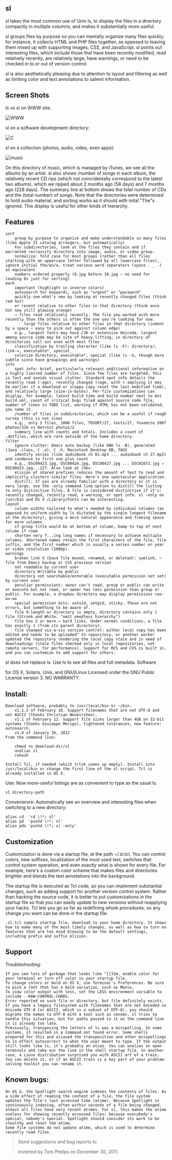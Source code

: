 sl
-
sl takes the most common use of Unix ls, to display the files in a directory compactly in multiple columns, and makes it substantially more useful.

sl groups files by purpose so you can mentally organize many files quickly; for instance, it collects HTML and PHP files together, as opposed to leaving them mixed up with supporting images, CSS, and JavaScript. sl points out interesting files, which include those that have been recently modified, read relatively recently, are relatively large, have warnings, or need to be checked in to or out of version control.

sl is also aesthetically pleasing due to attention to layout and filtering as well as limiting color and text annotations to salient information.

Screen Shots
-
ls vs sl on WWW site:

![WWW](img/sl-1.png )

sl on a software development directory:

![C](img/sl-2.png)

sl on a collection (photos, audio, video, even apps):

![music](img/sl-3.png)

On this directory of music, which is managed by iTunes, we see all the albums by an artist. sl also shows /number of songs in each album, the relatively recent CD rips (which not coincidentally correspond to the latest two albums), which we ripped about 2 months ago (58 days) and 7 months ago (228 days). The summary line at bottom shows the total number of CDs and the (total number) of songs. Note that the directories were determined to hold audio material, and sorting works as it should with inital "The"s ignored. This display is useful for other kinds of hierarchy.

Features
-
    sort
        group by purpose to organize and make understandable so many files (like Apple II catalog arrangers, but automatically)
        For subdirectories, look at the files they contain and if warranted reclassify directory into image, audio, or video group.
        normalize: fold case for most groups (rather than all files starting with an uppercase letter followed by all lowercase files), ignore initial the/an/a, treat various word separators (space . _ -) as equivalent
        numbers ordered properly (8.jpg before 10.jpg — no need for leading 0s just for sorting) 
    mark
        important (highlight in inverse colors)
        autosearch for keywords, such as "urgent" or "password"
        quickly see what's new by looking at recently changed files (think red hot)
        or recent relative to other files in that directory (think once hot now still glowing orange)
        → files read relatively recently. The file you worked with more recently than the others is often the one you're looking for now.
            large files relative to other files in that directory (indent by a space — easy to pick out against column edge)
        e.g., largest fonts may have CJK or extensive Unicode, largest among source code may be site of heavy lifting, in directory of directories call out ones with most files
        classification by trailing character (like ls -F): directory/, link->, executable*, special_
        colorize directory, executable*, special (like ls -G, though more subtle since have groupings and warnings) 
    info
        spot info: brief, particularly relevant additional information on a highly limited number of files. Since few files are targeted, this is fast and avoids visual clutter. Standard spot info details the recently read (-age), recently changed (<age, with < implying it may be earlier if a download or sloppy copy reset the last modified time), and relatively large (size-in-bytes). Per-file customizations can display, for example, latest build time and build number next to Ant build.xml, count of critical bugs filed against source code file, number of lines in TODO list, warning if HTML has not been validated, you name it.
        /number of files in subdirectories, which can be a useful if rough survey (this is not slow)
        e.g., only 2 files, 1000 files, TOSORT/27, tests/27, Yosemite 2007 photos/316 vs Detroit photos/2
        summary line with counts and totals. Includes a count of .dotfiles, which are rare outside of the home directory. 
    filter
        ignore clutter: Emacs auto backup (like GNU ls -B), generated (Java .class, C .o), C .h, Macintosh Desktop DB, TAGS
        identify series (like audiobook ch 01.mp3 ... audiobook ch 27.mp3) and condense to first one plus count
        e.g., DSC00423.jpg, DSC00424.jpg, DSC00427.jpg ... DSC01072.jpg ⇒ DSC00423.jpg...227. Also look at /dev.
        elision of shared prefixes reduces the amount of text to read and implicitly clusters similar files. Here's one spectacular application.
        distill: If you are already familiar with a directory or it is very large, use the -only command-line option to distill the listing to only distinctive files. A file is considered distinctive if it's: recently changed, recently read, a warning, or spot info. sl -only on /usr/bin and OS X /Library/Fonts can be interesting. 
    layout
        column widths tailored to what's needed by individual columns (as opposed to uniform width by ls dictated by the single longest filename in the directory), giving a more natural appearance and freeing space for more columns
        if group title would be at bottom of column, bump to top of next column if room
        shorten very f...ing long names if necessary to achieve multiple columns. Shortened names retain the first characters of the file, file suffix, and the first number which is usually a series number or year or video resolution (1080p). 
    warnings
        broken link X (base file moved, renamed, or deleted): symlink, ~ file from Emacs backup or CVS previous version
        not readable by current user
        directory Writable by public
        directory not searchable/enterable (executable permission not set) by current user
        peculiar permissions: owner can't read, group or public can write or execute but not read, or owner has less permission than group or public. For example, a dropbox directory may display permissions rwx-wx-wx
        special permission bits: setuid, setgid, sticky. These are not errors, but something to be aware of.
        file 0-length or directory is empty, directory contains only 1 file (Strunk and White: "omit needless hierarchy")
        file has 2 or more ← hard links. Under normal conditions, a file has exactly 1 (from its parent directory).
        file changed vis-a-vis version control: either local copy has been edited and needs to be uploaded^ to repository, or another worker updated the repository rendering the local copy stale and in need of downloadingv (stale files checked only in local repositories, not remote servers, for performance). Support for RCS and CVS is built in, and you can customize to add support for others. 

sl does not replace ls. Use ls to see all files and full metadata.
Software

for OS X, Solaris, Unix, and GNU/Linux
Licensed under the GNU Public License version 3. NO WARRANTY.

Install:
-
    Download software, probably to /usr/local/bin or ~/bin.
        v1.1.2 of February 16. Support filenames that are not UTF-8 and not ASCII (thanks Christian Neukirchen).
        v1.1 of February 12. Support file sizes larger than 4GB on 32-bit systems (thanks Giuseppe Merigo), tightened tolerances, new feature: autosearch.
        v1.0 of January 26, 2012 
    From the command line:

        chmod +x download-dir/sl
        unalias sl
        rehash

    Install Tcl, if needed (which tclsh comes up empty). Install into /usr/local/bin or change the first line of the sl script. Tcl is already installed in OS X. 

Use: Now more-useful listings are as convenient to type as the usual ls.

    sl directory-path

Convenience: Automatically see an overview and interesting files when switching to a new directory:

    alias cd  'cd \!*; sl'
    alias pd  'pushd \!*; sl'
    alias pdo 'pushd \!*; sl -only'

Customization
-
Customization is done via a startup file, at the path ~/.sl.tcl. You can control colors, new suffixes, localization of the most used text, switches that control system operation, and even exactly what is shown for every file. For example, here's a custom color scheme that makes files and directories brighter and blends the text annotations into the background.

The startup file is executed as Tcl code, so you can implement substantial changes, such as adding support for another version control system. Rather than hacking the source code, it is better to put customizations in the startup file so that you can easily update to new versions without reapplying your hacks. Tcl lets you go so far as redefining whole procedures, so any change you want can be done in the startup file.

    .sl.tcl sample startup file, download to your home directory. It shows how to make many of the most likely changes, as well as how to turn on features that are too mind blowing to be the default settings, including prefix and suffix elision. 

Support
-
Troubleshooting:

    If you see lots of garbage that looks like ^[[31m, enable color for your terminal or turn off color in your startup file.
    To change colors or bold on OS X, use Terminal's Preferences. Be sure to pick a font that has a bold variation, such as Menlo.
    To view color output with less, set the LESS environment variable to include --RAW-CONTROL-CHARS.
    Error reported no such file or directory, but file definitely exists. If you have a legacy filesystem with filenames that are not encoded in Unicode UTF-8 (or ASCII, which is a subset of UTF-8), you should migrate the names to UTF-8 with a tool such as convmv. sl tries to handle this situation, but for paths passed to it on the command line it is already too late.
    Previously, transposing the letters of ls was a misspelling. In some systems, it resulted in a Command not found error. Some shells prepared for this and aliased the transposition and other misspellings to in effect autocorrect to what the user meant to type. If the output still looks like ls, it's probably an alias. You can unalias in open terminals and take out the line in the shell startup file. In another case, a Linux distribution surprised you with ASCII art of a train. You can delete it, or if an ASCII train is a key part of your problem-solving toolkit you can rename it. 

Known bugs:
-
    On OS X, the Spotlight search engine indexes the contents of files. As a side effect of reading the content of a file, the file system updates the file's last accessed time (atime). Because Spotlight is continuously indexing, often within seconds of a file being changed, almost all files have very recent atimes. For sl, this makes the atime useless for showing recently accessed files: because everybody's special, nobody's special. Spotlight should consider its work to be stealthy and reset the atime.
    Some file systems do not update atime, which is used to determine recently read files. 

> Send suggestions and bug reports to
>
> Invented by Tom Phelps on December 30, 2011.
